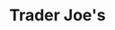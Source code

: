 ---
title: "Trader Joe's"
url: /rancho-palos-verdes/trader-joes-hawthorne-boulevard/
shop: Supermarkt
---